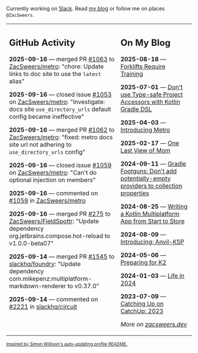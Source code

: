 Currently working on [Slack](https://slack.com/). Read [my blog](https://zacsweers.dev/) or follow me on places `@ZacSweers`.

<table><tr><td valign="top" width="60%">

## GitHub Activity
<!-- githubActivity starts -->
**2025-09-16** — merged PR [#1063](https://github.com/ZacSweers/metro/pull/1063) to [ZacSweers/metro](https://github.com/ZacSweers/metro): "chore: Update links to doc site to use the `latest` alias"

**2025-09-16** — closed issue [#1053](https://github.com/ZacSweers/metro/issues/1053) on [ZacSweers/metro](https://github.com/ZacSweers/metro): "Investigate: docs site `use_directory_urls` default config became ineffective"

**2025-09-16** — merged PR [#1062](https://github.com/ZacSweers/metro/pull/1062) to [ZacSweers/metro](https://github.com/ZacSweers/metro): "fixed: metro docs site url not adhering to `use_directory_urls` config"

**2025-09-16** — closed issue [#1059](https://github.com/ZacSweers/metro/issues/1059) on [ZacSweers/metro](https://github.com/ZacSweers/metro): "Can't do optional injection on members"

**2025-09-16** — commented on [#1059](https://github.com/ZacSweers/metro/issues/1059#issuecomment-3300920201) in [ZacSweers/metro](https://github.com/ZacSweers/metro)

**2025-09-16** — merged PR [#275](https://github.com/ZacSweers/FieldSpottr/pull/275) to [ZacSweers/FieldSpottr](https://github.com/ZacSweers/FieldSpottr): "Update dependency org.jetbrains.compose.hot-reload to v1.0.0-beta07"

**2025-09-14** — merged PR [#1545](https://github.com/slackhq/foundry/pull/1545) to [slackhq/foundry](https://github.com/slackhq/foundry): "Update dependency com.mikepenz:multiplatform-markdown-renderer to v0.37.0"

**2025-09-14** — commented on [#2221](https://github.com/slackhq/circuit/pull/2221#issuecomment-3289569196) in [slackhq/circuit](https://github.com/slackhq/circuit)
<!-- githubActivity ends -->
</td><td valign="top" width="40%">

## On My Blog
<!-- blog starts -->
**2025-08-18** — [Forklifts Require Training](https://www.zacsweers.dev/forklifts-require-training/)

**2025-07-01** — [Don't use Type-safe Project Accessors with Kotlin Gradle DSL](https://www.zacsweers.dev/dont-use-type-safe-project-accessors-with-kotlin-gradle-dsl/)

**2025-04-03** — [Introducing Metro](https://www.zacsweers.dev/introducing-metro/)

**2025-02-17** — [One Last View of Mom](https://www.zacsweers.dev/one-last-view-of-mom/)

**2024-09-11** — [Gradle Footguns: Don't add potentially-empty providers to collection properties](https://www.zacsweers.dev/gradle-footgun-adding-empty-providers-to-collection-properties/)

**2024-08-25** — [Writing a Kotlin Multiplatform App from Start to Store](https://www.zacsweers.dev/writing-a-kotlin-multiplatform-app-from-start-to-store/)

**2024-08-09** — [Introducing: Anvil-KSP](https://www.zacsweers.dev/introducing-anvil-ksp/)

**2024-05-06** — [Preparing for K2](https://www.zacsweers.dev/preparing-for-k2/)

**2024-01-03** — [Life in 2024](https://www.zacsweers.dev/life-in-2024/)

**2023-07-09** — [Catching Up on CatchUp: 2023](https://www.zacsweers.dev/catching-up-on-catchup-2023/)
<!-- blog ends -->
_More on [zacsweers.dev](https://zacsweers.dev/)_
</td></tr></table>

<sub><a href="https://simonwillison.net/2020/Jul/10/self-updating-profile-readme/">Inspired by Simon Willison's auto-updating profile README.</a></sub>
